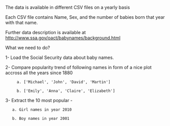 The data is available in different CSV files on a yearly basis

Each CSV file contains Name, Sex, and the number of babies born that year with that name. 

Further data description is available at http://www.ssa.gov/oact/babynames/background.html

What we need to do?

1- Load the Social Security data about baby names.

2- Compare popularity trend of following names in form of a nice plot accross all the years since 1880

         a. ['Michael', 'John', 'David', 'Martin']
   
         b. ['Emily', 'Anna', 'Claire', 'Elizabeth']
   
3- Extract the 10 most popular -

       a. Girl names in year 2010
   
       b. Boy names in year 2001
